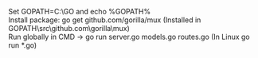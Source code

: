 Set GOPATH=C:\GO and echo %GOPATH%<br/>
Install package: go get github.com/gorilla/mux (Installed in GOPATH\src\github.com\gorilla\mux)<br/>
Run globally in CMD -> go run server.go models.go routes.go  (In Linux go run *.go)
